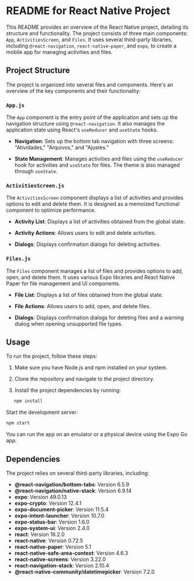 # README for React Native Project

This README provides an overview of the React Native project, detailing its structure and functionality. The project consists of three main components: `App`, `ActivitiesScreen`, and `Files`. It uses several third-party libraries, including `@react-navigation`, `react-native-paper`, and `expo`, to create a mobile app for managing activities and files.

## Project Structure

The project is organized into several files and components. Here's an overview of the key components and their functionality:

### `App.js`

The `App` component is the entry point of the application and sets up the navigation structure using `@react-navigation`. It also manages the application state using React's `useReducer` and `useState` hooks.

- **Navigation**: Sets up the bottom tab navigation with three screens: "Atividades," "Arquivos," and "Ajustes."

- **State Management**: Manages activities and files using the `useReducer` hook for activities and `useState` for files. The theme is also managed through `useState`.

### `ActivitiesScreen.js`

The `ActivitiesScreen` component displays a list of activities and provides options to edit and delete them. It is designed as a memoized functional component to optimize performance.

- **Activity List**: Displays a list of activities obtained from the global state.

- **Activity Actions**: Allows users to edit and delete activities.

- **Dialogs**: Displays confirmation dialogs for deleting activities.

### `Files.js`

The `Files` component manages a list of files and provides options to add, open, and delete them. It uses various Expo libraries and React Native Paper for file management and UI components.

- **File List**: Displays a list of files obtained from the global state.

- **File Actions**: Allows users to add, open, and delete files.

- **Dialogs**: Displays confirmation dialogs for deleting files and a warning dialog when opening unsupported file types.

## Usage

To run the project, follow these steps:

1. Make sure you have Node.js and npm installed on your system.

2. Clone the repository and navigate to the project directory.

3. Install the project dependencies by running:

```bash
   npm install
```

Start the development server:

```bash
npm start
```

You can run the app on an emulator or a physical device using the Expo Go app.

## Dependencies

The project relies on several third-party libraries, including:

- **@react-navigation/bottom-tabs**: Version 6.5.9
- **@react-navigation/native-stack**: Version 6.9.14
- **expo**: Version 49.0.13
- **expo-crypto**: Version 12.4.1
- **expo-document-picker**: Version 11.5.4
- **expo-intent-launcher**: Version 10.7.0
- **expo-status-bar**: Version 1.6.0
- **expo-system-ui**: Version 2.4.0
- **react**: Version 18.2.0
- **react-native**: Version 0.72.5
- **react-native-paper**: Version 5.1
- **react-native-safe-area-context**: Version 4.6.3
- **react-native-screens**: Version 3.22.0
- **react-navigation-stack**: Version 2.10.4
- **@react-native-community/datetimepicker**: Version 7.2.0
